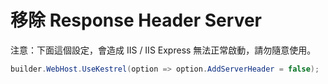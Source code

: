 # 移除 Response Header Server

注意：下面這個設定，會造成 IIS / IIS Express 無法正常啟動，請勿隨意使用。

```cs
builder.WebHost.UseKestrel(option => option.AddServerHeader = false);
```